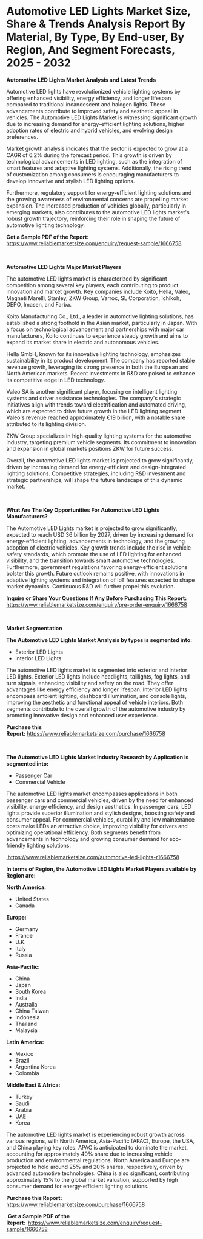 <p><h1>Automotive LED Lights Market Size, Share & Trends Analysis Report By Material, By Type, By End-user, By Region, And Segment Forecasts, 2025 - 2032</h1></p><p><strong>Automotive LED Lights Market Analysis and Latest Trends</strong></p>
<p><p>Automotive LED lights have revolutionized vehicle lighting systems by offering enhanced visibility, energy efficiency, and longer lifespan compared to traditional incandescent and halogen lights. These advancements contribute to improved safety and aesthetic appeal in vehicles. The Automotive LED Lights Market is witnessing significant growth due to increasing demand for energy-efficient lighting solutions, higher adoption rates of electric and hybrid vehicles, and evolving design preferences.</p><p>Market growth analysis indicates that the sector is expected to grow at a CAGR of 6.2% during the forecast period. This growth is driven by technological advancements in LED lighting, such as the integration of smart features and adaptive lighting systems. Additionally, the rising trend of customization among consumers is encouraging manufacturers to develop innovative and stylish LED lighting options. </p><p>Furthermore, regulatory support for energy-efficient lighting solutions and the growing awareness of environmental concerns are propelling market expansion. The increased production of vehicles globally, particularly in emerging markets, also contributes to the automotive LED lights market's robust growth trajectory, reinforcing their role in shaping the future of automotive lighting technology.</p></p>
<p><strong>Get a Sample PDF of the Report:&nbsp;</strong> <a href="https://www.reliablemarketsize.com/enquiry/request-sample/1666758?utm_campaign=2528&utm_medium=2&utm_source=Github&utm_content=ia&utm_term=16042025&utm_id=automotive-led-lights">https://www.reliablemarketsize.com/enquiry/request-sample/1666758</a></p>
<p>&nbsp;</p>
<p><strong>Automotive LED Lights Major Market Players</strong></p>
<p><p>The automotive LED lights market is characterized by significant competition among several key players, each contributing to product innovation and market growth. Key companies include Koito, Hella, Valeo, Magneti Marelli, Stanley, ZKW Group, Varroc, SL Corporation, Ichikoh, DEPO, Imasen, and Farba.</p><p>Koito Manufacturing Co., Ltd., a leader in automotive lighting solutions, has established a strong foothold in the Asian market, particularly in Japan. With a focus on technological advancement and partnerships with major car manufacturers, Koito continues to experience steady growth and aims to expand its market share in electric and autonomous vehicles.</p><p>Hella GmbH, known for its innovative lighting technology, emphasizes sustainability in its product development. The company has reported stable revenue growth, leveraging its strong presence in both the European and North American markets. Recent investments in R&D are poised to enhance its competitive edge in LED technology.</p><p>Valeo SA is another significant player, focusing on intelligent lighting systems and driver assistance technologies. The company's strategic initiatives align with trends toward electrification and automated driving, which are expected to drive future growth in the LED lighting segment. Valeo's revenue reached approximately €19 billion, with a notable share attributed to its lighting division.</p><p>ZKW Group specializes in high-quality lighting systems for the automotive industry, targeting premium vehicle segments. Its commitment to innovation and expansion in global markets positions ZKW for future success.</p><p>Overall, the automotive LED lights market is projected to grow significantly, driven by increasing demand for energy-efficient and design-integrated lighting solutions. Competitive strategies, including R&D investment and strategic partnerships, will shape the future landscape of this dynamic market.</p></p>
<p>&nbsp;</p>
<p><strong>What Are The Key Opportunities For Automotive LED Lights Manufacturers?</strong></p>
<p><p>The Automotive LED Lights market is projected to grow significantly, expected to reach USD 36 billion by 2027, driven by increasing demand for energy-efficient lighting, advancements in technology, and the growing adoption of electric vehicles. Key growth trends include the rise in vehicle safety standards, which promote the use of LED lighting for enhanced visibility, and the transition towards smart automotive technologies. Furthermore, government regulations favoring energy-efficient solutions bolster this growth. Future outlook remains positive, with innovations in adaptive lighting systems and integration of IoT features expected to shape market dynamics. Continuous R&D will further propel this evolution.</p></p>
<p><strong>Inquire or Share Your Questions If Any Before Purchasing This Report:</strong> <a href="https://www.reliablemarketsize.com/enquiry/pre-order-enquiry/1666758?utm_campaign=2528&utm_medium=2&utm_source=Github&utm_content=ia&utm_term=16042025&utm_id=automotive-led-lights">https://www.reliablemarketsize.com/enquiry/pre-order-enquiry/1666758</a></p>
<p>&nbsp;</p>
<p><strong>Market Segmentation</strong></p>
<p><strong>The Automotive LED Lights Market Analysis by types is segmented into:</strong></p>
<p><ul><li>Exterior LED Lights</li><li>Interior LED Lights</li></ul></p>
<p><p>The automotive LED lights market is segmented into exterior and interior LED lights. Exterior LED lights include headlights, taillights, fog lights, and turn signals, enhancing visibility and safety on the road. They offer advantages like energy efficiency and longer lifespan. Interior LED lights encompass ambient lighting, dashboard illumination, and console lights, improving the aesthetic and functional appeal of vehicle interiors. Both segments contribute to the overall growth of the automotive industry by promoting innovative design and enhanced user experience.</p></p>
<p><strong>Purchase this Report:&nbsp;</strong><a href="https://www.reliablemarketsize.com/purchase/1666758?utm_campaign=2528&utm_medium=2&utm_source=Github&utm_content=ia&utm_term=16042025&utm_id=automotive-led-lights">https://www.reliablemarketsize.com/purchase/1666758</a></p>
<p>&nbsp;</p>
<p><strong>The Automotive LED Lights Market Industry Research by Application is segmented into:</strong></p>
<p><ul><li>Passenger Car</li><li>Commercial Vehicle</li></ul></p>
<p><p>The automotive LED lights market encompasses applications in both passenger cars and commercial vehicles, driven by the need for enhanced visibility, energy efficiency, and design aesthetics. In passenger cars, LED lights provide superior illumination and stylish designs, boosting safety and consumer appeal. For commercial vehicles, durability and low maintenance costs make LEDs an attractive choice, improving visibility for drivers and optimizing operational efficiency. Both segments benefit from advancements in technology and growing consumer demand for eco-friendly lighting solutions.</p></p>
<p><a href="https://www.reliablemarketsize.com/automotive-led-lights-r1666758?utm_campaign=2528&utm_medium=2&utm_source=Github&utm_content=ia&utm_term=16042025&utm_id=automotive-led-lights">&nbsp;https://www.reliablemarketsize.com/automotive-led-lights-r1666758</a></p>
<p><strong>In terms of Region, the Automotive LED Lights Market Players available by Region are:</strong></p>
<p>
    <p> <strong> North America: </strong>
        <ul>
            <li>United States</li>
            <li>Canada</li>
        </ul>
        </p> 
    <p> <strong> Europe: </strong>
        <ul>
            <li>Germany</li>
            <li>France</li>
            <li>U.K.</li>
            <li>Italy</li>
            <li>Russia</li>
        </ul>
        </p> 
    <p> <strong> Asia-Pacific: </strong>
        <ul>
            <li>China</li>
            <li>Japan</li>
            <li>South Korea</li>
            <li>India</li>
            <li>Australia</li>
            <li>China Taiwan</li>
            <li>Indonesia</li>
            <li>Thailand</li>
            <li>Malaysia</li>
        </ul>
        </p> 
    <p> <strong> Latin America: </strong>
        <ul>
            <li>Mexico</li>
            <li>Brazil</li>
            <li>Argentina Korea</li>
            <li>Colombia</li>
        </ul>
        </p> 
    <p> <strong> Middle East & Africa: </strong>
        <ul>
            <li>Turkey</li>
            <li>Saudi</li>
            <li>Arabia</li>
            <li>UAE</li>
            <li>Korea</li>
        </ul>
    </p>
    </p>
<p><p>The automotive LED lights market is experiencing robust growth across various regions, with North America, Asia-Pacific (APAC), Europe, the USA, and China playing key roles. APAC is anticipated to dominate the market, accounting for approximately 40% share due to increasing vehicle production and environmental regulations. North America and Europe are projected to hold around 25% and 20% shares, respectively, driven by advanced automotive technologies. China is also significant, contributing approximately 15% to the global market valuation, supported by high consumer demand for energy-efficient lighting solutions.</p></p>
<p><strong>Purchase this Report: </strong><a href="https://www.reliablemarketsize.com/purchase/1666758?utm_campaign=2528&utm_medium=2&utm_source=Github&utm_content=ia&utm_term=16042025&utm_id=automotive-led-lights">https://www.reliablemarketsize.com/purchase/1666758</a></p>
<p>&nbsp;<strong>Get a Sample PDF of the Report:&nbsp;&nbsp;</strong><a href="https://www.reliablemarketsize.com/enquiry/request-sample/1666758?utm_campaign=2528&utm_medium=2&utm_source=Github&utm_content=ia&utm_term=16042025&utm_id=automotive-led-lights">https://www.reliablemarketsize.com/enquiry/request-sample/1666758</a></p>
<p><strong></strong></p>
<p><p></p><p></p><p></p></p>